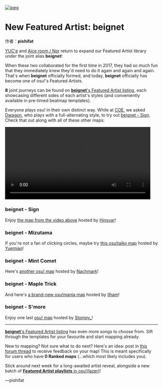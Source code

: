 <a href="https://osu.ppy.sh/home/news/2023-08-26-new-featured-artist-beignet">
    <img src="https://i.ppy.sh/af68cb329e9ef0dcf97106fa2b4f91f3077a9e9f/68747470733a2f2f6173736574732e7070792e73682f617274697374732f3337372f6865616465722e6a7067" alt="jpeg">
</a>

# New Featured Artist: beignet

作者：**pishifat**

[YUC'e](https://osu.ppy.sh/beatmaps/artists/372) and [Aice room / Nor](https://osu.ppy.sh/beatmaps/artists/360) return to expand our Featured Artist library under the joint alias **beignet**!

When these two collaborated for the first time in 2017, they had so much fun that they immediately knew they'd need to do it again and again and again. That's when **beignet** officially formed, and today, **beignet** officially has become one of osu!'s Featured Artists.

**8** joint journeys can be found on [**beignet**'s Featured Artist listing](https://osu.ppy.sh/beatmaps/artists/377), each showcasing different sides of each artist's styles (and conveniently available in pre-timed beatmap templates).

Everyone plays osu! in their own distinct way. While at [COE](https://osu.ppy.sh/wiki/en/Community/cavoe's_osu!_event/2023), we asked [Dwagon](https://osu.ppy.sh/users/9975427), who plays with a full-alternating style, to try out [beignet - Sign](https://osu.ppy.sh/beatmapsets/2030991). Check that out along with all of these other maps:

<video width="95%" controls="" style="box-sizing: border-box; display: inline-block; vertical-align: baseline; max-width: 100%;" src="https://assets.ppy.sh/artists/377/release_showcase.mp4"></video>

### beignet - Sign

Enjoy [the map from the video above](https://osu.ppy.sh/beatmapsets/2030991) hosted by [Hinsvar](https://osu.ppy.sh/users/1249323)!

<audio><source src="https://assets.ppy.sh/artists/377/Stevia/beignet%20-%20Sign.mp3" type="audio/mpeg">Your browser does not support the audio element.</audio>

### beignet - Mizutama

If you're not a fan of clicking circles, maybe try [this osu!taiko map](https://osu.ppy.sh/beatmapsets/1009290) hosted by [Yuemiao](https://osu.ppy.sh/users/4493348)!

<audio><source src="https://assets.ppy.sh/artists/377/renew%20memory/beignet%20-%20Mizutama.mp3" type="audio/mpeg">Your browser does not support the audio element.</audio>

### beignet - Mint Comet

Here's [another osu! map](https://osu.ppy.sh/beatmapsets/2031418) hosted by [Nachmark](https://osu.ppy.sh/users/17584310)!

<audio><source src="https://assets.ppy.sh/artists/377/renew%20memory/beignet%20-%20Mizutama.mp3" type="audio/mpeg">Your browser does not support the audio element.</audio>

### beignet - Maple Trick

And here's [a brand-new osu!mania map](https://osu.ppy.sh/beatmapsets/2032450) hosted by [Ilham](https://osu.ppy.sh/users/3057154)!

<audio><source src="https://assets.ppy.sh/artists/377/renew%20memory/beignet%20-%20Mint%20Comet.mp3" type="audio/mpeg">Your browser does not support the audio element.</audio>

### beignet - S'more

Enjoy one last [osu! map](https://osu.ppy.sh/beatmapsets/2050540) hosted by [Stompy_](https://osu.ppy.sh/users/16429579)!

<audio><source src="https://assets.ppy.sh/artists/377/renew%20memory/beignet%20-%20Maple%20Trick.mp3" type="audio/mpeg">Your browser does not support the audio element.</audio>

------

[**beignet**'s Featured Artist listing](https://osu.ppy.sh/beatmaps/artists/377) has even more songs to choose from. Sift through the templates for your favourite and start mapping already.

New to mapping? Not sure what to do next? Here's an idea: post in [this forum thread](https://osu.ppy.sh/community/forums/topics/287145) to receive feedback on your map! This is meant specifically for users who have **0 Ranked maps** (...which most likely includes you).

Stick around next week for a long-awaited artist reveal, alongside a new batch of [**Featured Artist playlists** in osu!(lazer)](https://osu.ppy.sh/wiki/en/People/Featured_Artists/Featured_Artist_playlists)!

—pishifat
